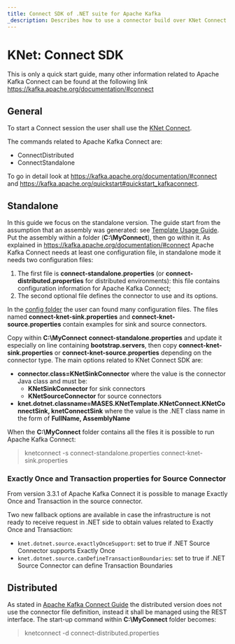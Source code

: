 ```yaml
---
title: Connect SDK of .NET suite for Apache Kafka
_description: Describes how to use a connector build over KNet Connect SDK of .NET suite for Apache Kafka
---
```


# KNet: Connect SDK

This is only a quick start guide, many other information related to Apache Kafka Connect can be found at the following link https://kafka.apache.org/documentation/#connect

## General 

To start a Connect session the user shall use the [KNet Connect](usageConnect.md).

The commands related to Apache Kafka Connect are:
- ConnectDistributed
- ConnectStandalone

To go in detail look at https://kafka.apache.org/documentation/#connect and https://kafka.apache.org/quickstart#quickstart_kafkaconnect.

## Standalone

In this guide we focus on the standalone version.
The guide start from the assumption that an assembly was generated: see [Template Usage Guide](usageTemplates.md).
Put the assembly within a folder (__C:\MyConnect__), then go within it.
As explained in https://kafka.apache.org/documentation/#connect Apache Kafka Connect needs at least one configuration file, in standalone mode it needs two configuration files:
1. The first file is **connect-standalone.properties** (or **connect-distributed.properties** for distributed environments): this file contains configuration information for Apache Kafka Connect;
2. The second optional file defines the connector to use and its options.

In the [config folder](https://github.com/masesgroup/KNet/tree/master/src/config) the user can found many configuration files. 
The files named **connect-knet-sink.properties** and **connect-knet-source.properties** contain examples for sink and source connectors.

Copy within __C:\MyConnect__ **connect-standalone.properties** and update it especially on line containing __bootstrap.servers__, then copy **connect-knet-sink.properties** or **connect-knet-source.properties** depending on the connector type.
The main options related to KNet Connect SDK are:
- __connector.class=**KNetSinkConnector**__ where the value is the connector Java class and must be:
  - __KNetSinkConnector__ for sink connectors
  - __KNetSourceConnector__ for source connectors
- __knet.dotnet.classname=MASES.KNetTemplate.KNetConnect.KNetConnectSink, knetConnectSink__ where the value is the .NET class name in the form of __**FullName**, **AssemblyName**__

When the __C:\MyConnect__ folder contains all the files it is possible to run Apache Kafka Connect:

>
> knetconnect -s connect-standalone.properties connect-knet-sink.properties
>

### Exactly Once and Transaction properties for Source Connector

From version 3.3.1 of Apache Kafka Connect it is possible to manage Exactly Once and Transaction in the source connector.

Two new fallback options are available in case the infrastructure is not ready to receive request in .NET side to obtain values related to Exactly Once and Transaction:
- `knet.dotnet.source.exactlyOnceSupport`: set to true if .NET Source Connector supports Exactly Once
- `knet.dotnet.source.canDefineTransactionBoundaries`: set to true if .NET Source Connector can define Transaction Boundaries

## Distributed

As stated in [Apache Kafka Connect Guide](https://kafka.apache.org/documentation/#connect ) the distributed version does not use the connector file definition, instead it shall be managed using the REST interface.
The start-up command within __C:\MyConnect__ folder becomes:

>
> knetconnect -d connect-distributed.properties
>
